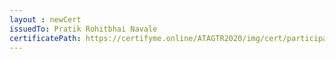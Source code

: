 ```yaml
--- 
layout : newCert 
issuedTo: Pratik Rohitbhai Navale 
certificatePath: https://certifyme.online/ATAGTR2020/img/cert/participant/PratikRohitbhaiNavale_b4c20.png
--- 
```

